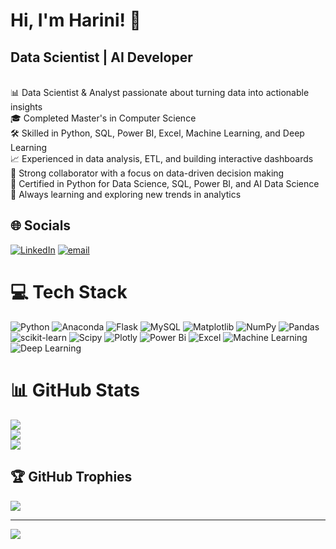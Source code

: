 # Hi, I'm Harini! 👋
## Data Scientist | AI Developer
<br>📊 Data Scientist & Analyst passionate about turning data into actionable insights<br>🎓 Completed Master's in Computer Science<br>🛠️ Skilled in Python, SQL, Power BI, Excel, Machine Learning, and Deep Learning<br>📈 Experienced in data analysis, ETL, and building interactive dashboards<br>🤝 Strong collaborator with a focus on data-driven decision making<br>🏅 Certified in Python for Data Science, SQL, Power BI, and AI Data Science<br>🌱 Always learning and exploring new trends in analytics


## 🌐 Socials
[![LinkedIn](https://img.shields.io/badge/LinkedIn-%230077B5.svg?logo=linkedin&logoColor=white)](https://linkedin.com/in/https://www.linkedin.com/in/harini-muthaiah-harinimuthaiah27) [![email](https://img.shields.io/badge/Email-D14836?logo=gmail&logoColor=white)](mailto:harinikavi27@gmail.com) 

# 💻 Tech Stack
![Python](https://img.shields.io/badge/python-3670A0?style=for-the-badge&logo=python&logoColor=ffdd54) ![Anaconda](https://img.shields.io/badge/Anaconda-%2344A833.svg?style=for-the-badge&logo=anaconda&logoColor=white) ![Flask](https://img.shields.io/badge/flask-%23000.svg?style=for-the-badge&logo=flask&logoColor=white) ![MySQL](https://img.shields.io/badge/mysql-4479A1.svg?style=for-the-badge&logo=mysql&logoColor=white) ![Matplotlib](https://img.shields.io/badge/Matplotlib-F2C811?style=for-the-badge&logo=Matplotlib&logoColor=black) ![NumPy](https://img.shields.io/badge/numpy-%23013243.svg?style=for-the-badge&logo=numpy&logoColor=white) ![Pandas](https://img.shields.io/badge/pandas-%23150458.svg?style=for-the-badge&logo=pandas&logoColor=white) ![scikit-learn](https://img.shields.io/badge/scikit--learn-%23F7931E.svg?style=for-the-badge&logo=scikit-learn&logoColor=white) ![Scipy](https://img.shields.io/badge/SciPy-%230C55A5.svg?style=for-the-badge&logo=scipy&logoColor=%white) ![Plotly](https://img.shields.io/badge/Plotly-%233F4F75.svg?style=for-the-badge&logo=plotly&logoColor=white) ![Power Bi](https://img.shields.io/badge/power_bi-F2C811?style=for-the-badge&logo=powerbi&logoColor=black) ![Excel](https://img.shields.io/badge/Excel-217346?style=for-the-badge&logo=microsoft-excel&logoColor=white)
![Machine Learning](https://img.shields.io/badge/Machine%20Learning-FF6F00?style=for-the-badge&logo=google&logoColor=white)
![Deep Learning](https://img.shields.io/badge/Deep%20Learning-0A192F?style=for-the-badge&logo=tensorflow&logoColor=white)

# 📊 GitHub Stats
![](https://github-readme-stats.vercel.app/api?username=harini275&theme=light&hide_border=false&include_all_commits=false&count_private=false)<br/>
![](https://nirzak-streak-stats.vercel.app/?user=harini275&theme=light&hide_border=false)<br/>
![](https://github-readme-stats.vercel.app/api/top-langs/?username=harini275&theme=light&hide_border=false&include_all_commits=false&count_private=false&layout=compact)

## 🏆 GitHub Trophies
![](https://github-profile-trophy.vercel.app/?username=harini275&theme=gruvbox-light&no-frame=false&no-bg=true&margin-w=4&exclude=joined)

----
[![](https://visitcount.itsvg.in/api?id=harini275&icon=0&color=0)](https://visitcount.itsvg.in)

<!-- Proudly created with GPRM ( https://gprm.itsvg.in ) -->
